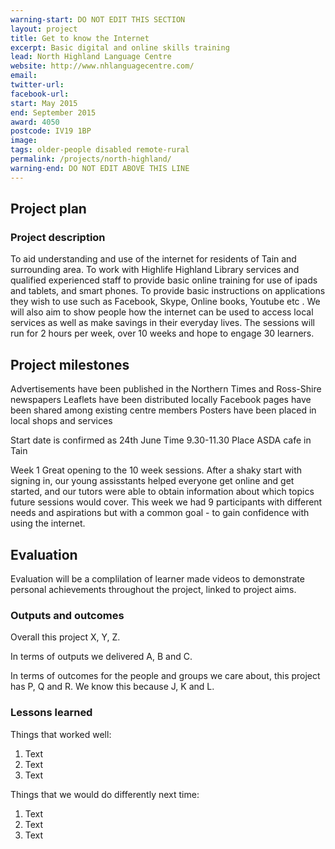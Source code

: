 ```yaml
---
warning-start: DO NOT EDIT THIS SECTION
layout: project
title: Get to know the Internet
excerpt: Basic digital and online skills training
lead: North Highland Language Centre
website: http://www.nhlanguagecentre.com/
email: 
twitter-url: 
facebook-url: 
start: May 2015
end: September 2015
award: 4050
postcode: IV19 1BP
image:
tags: older-people disabled remote-rural
permalink: /projects/north-highland/
warning-end: DO NOT EDIT ABOVE THIS LINE
---
```


## Project plan

### Project description

To aid understanding and use of the internet for residents of Tain and surrounding area. To work with Highlife Highland Library services and qualified experienced staff to provide basic online training for use of ipads and tablets, and smart phones. To provide basic instructions on applications they wish to use such as Facebook, Skype, Online books, Youtube etc .  We will also aim to show people how the internet can be used to access local services as well as make savings in their everyday lives.
The sessions will run for 2 hours per week, over 10 weeks and hope to engage 30 learners.


## Project milestones
Advertisements have been published in the Northern Times and Ross-Shire newspapers
Leaflets have been distributed locally
Facebook pages have been shared among existing centre members
Posters have been placed in local shops and services

Start date is confirmed as 24th June
Time 9.30-11.30
Place ASDA cafe in Tain

Week 1
Great opening to the 10 week sessions.  After a shaky start with signing in, our young assisstants helped everyone get online and get started, and our tutors were able to obtain information about which topics future sessions would cover.  This week we had 9 participants with different needs and aspirations but with a common goal - to gain confidence with using the internet.  




## Evaluation

Evaluation will be a complilation of learner made videos to demonstrate personal achievements throughout the project, linked to project aims.

### Outputs and outcomes

Overall this project X, Y, Z.

In terms of outputs we delivered A, B and C.

In terms of outcomes for the people and groups we care about, this project has P, Q and R. We know this because J, K and L.

### Lessons learned

Things that worked well:

1. Text
2. Text
3. Text

Things that we would do differently next time:

1. Text
2. Text
3. Text
